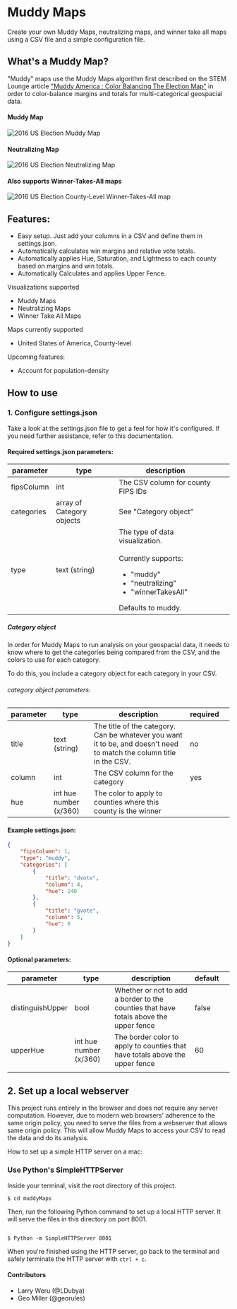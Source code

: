 # Muddy Maps

Create your own Muddy Maps, neutralizing maps, and winner take all maps using a CSV file and a simple configuration file.

## What's a Muddy Map?

"Muddy" maps use the Muddy Maps algorithm first described on the STEM Lounge article ["Muddy America : Color Balancing The Election Map"](https://stemlounge.com/muddy-america-color-balancing-trumps-election-map-infographic/) in order to color-balance margins and totals for multi-categorical geospacial data.

#### Muddy Map

![2016 US Election Muddy Map](https://stemlounge.com/content/images/2019/10/muddy_america_2016_static-1.png "2016 US Election Muddy Map")

#### Neutralizing Map

![2016 US Election Neutralizing Map](https://stemlounge.com/content/images/2019/10/2016_neutralizing_map.png "2016 US Election Neutralizing Map")

#### Also supports Winner-Takes-All maps

![2016 US Election County-Level Winner-Takes-All map](https://stemlounge.com/content/images/2019/10/countywinner_2016.png "2016 US Election County-Level Winner-Takes-All map")

## Features:
- Easy setup. Just add your columns in a CSV and define them in settings.json.
- Automatically calculates win margins and relative vote totals.
- Automatically applies Hue, Saturation, and Lightness to each county based on margins and win totals.
- Automatically Calculates and applies Upper Fence.

Visualizations supported
- Muddy Maps
- Neutralizing Maps
- Winner Take All Maps

Maps currently supported
- United States of America, County-level

Upcoming features:
- Account for population-density 



## How to use

### 1. Configure settings.json

Take a look at the settings.json file to get a feel for how it's configured. If you need further assistance, refer to this documentation.

#### Required settings.json parameters:

|  parameter | type  |  description |   |   |
|---|---|---|---|---|
| fipsColumn  | int  |  The CSV column for county FIPS IDs |   |   |
| categories  | array of Category objects  |  See "Category object" |   |   |
| type  |  text (string) |  The type of data visualization. <br/><br/>Currently supports:<ul><li> "muddy"</li> <li>"neutralizing"</li> <li> "winnerTakesAll"</li> </ul> Defaults to muddy. |   |   |

##### Category object

In order for Muddy Maps to run analysis on your geospacial data, it needs to know where to get the categories being compared from the CSV, and the colors to use for each category.

To do this, you include a category object for each category in your CSV.

###### category object parameters:

|  parameter | type  |  description | required  |   |
|---|---|---|---|---|
| title  | text (string)  |  The title of the category. Can be whatever you want it to be, and doesn't need to match the column title in the CSV. | no  |   |
| column  | int  |  The CSV column for the category |  yes |   |
|  hue | int hue number (x/360)  |  The color to apply to counties where this county is the winner |   |   |

#### Example settings.json:

```json
{
    "fipsColumn": 1,
    "type": "muddy",
    "categories": [
        {
            "title": "dvote",
            "column": 4,
            "hue": 240
        },
        {
            "title": "gvote",
            "column": 5,
            "hue": 0
        }
    ]
}
```

#### Optional parameters:

|  parameter | type  |  description |  default |   |
|---|---|---|---|---|
| distinguishUpper  | bool  |  Whether or not to add a border to the counties that have totals above the upper fence | false  |   |
| upperHue  | int hue number (x/360) |  The border color to apply to counties that have totals above the upper fence | 60  |   |
|   |   |   |   |   |


## 2. Set up a local webserver

This project runs entirely in the browser and does not require any server computation. However, due to modern web browsers' adherence to the same origin policy, you need to serve the files from a webserver that allows same origin policy. This will allow Muddy Maps to access your CSV to read the data and do its analysis.

How to set up a simple HTTP server on a mac:

### Use Python's SimpleHTTPServer

Inside your terminal, visit the root directory of this project. 

```terminal
$ cd muddyMaps
```

Then, run the following Python command to set up a local HTTP server. It will serve the files in this directory on port 8001.

```terminal

$ Python -m SimpleHTTPServer 8001
```

When you're finished using the HTTP server, go back to the terminal and safely terminate the HTTP server with `ctrl + c`.


#### Contributors

- Larry Weru (@LDubya)
- Geo Miller (@georules)
